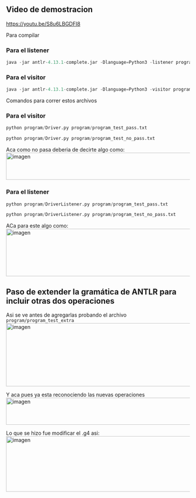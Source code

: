 ## Video de demostracion
https://youtu.be/S8u6LBGDFI8 

Para compilar 
### Para el listener 
```python
java -jar antlr-4.13.1-complete.jar -Dlanguage=Python3 -listener program/SimpleLang.g4 -o program
```
### Para el visitor
```python
java -jar antlr-4.13.1-complete.jar -Dlanguage=Python3 -visitor program/SimpleLang.g4 -o program
```
Comandos para correr estos archivos 
### Para el visitor
```python
python program/Driver.py program/program_test_pass.txt
```
```python
python program/Driver.py program/program_test_no_pass.txt
```
Aca como no pasa deberia de decirte algo como:
<img width="1238" height="74" alt="imagen" src="https://github.com/user-attachments/assets/617e74b6-66de-4bb4-8e82-a2ade75ad4c1" />



### Para el listener
```python
python program/DriverListener.py program/program_test_pass.txt
```
```python
python program/DriverListener.py program/program_test_no_pass.txt
```
ACa para este algo como: <img width="1272" height="130" alt="imagen" src="https://github.com/user-attachments/assets/92b23154-a649-441c-8fb9-ba3e4bec4674" />


## Paso de extender la gramática de ANTLR para incluir otras dos operaciones
Asi se ve antes de agregarlas probando el archivo `program/program_test_extra`
<img width="1216" height="173" alt="imagen" src="https://github.com/user-attachments/assets/ade90b46-7fee-44a3-b571-b49542de1cb6" />

Y aca pues ya esta reconociendo las nuevas operaciones
<img width="1199" height="74" alt="imagen" src="https://github.com/user-attachments/assets/479b94b0-b7f5-4339-9bfa-a6f3a2d019bd" />

Lo que se hizo fue modificar el .g4 asi: <img width="575" height="152" alt="imagen" src="https://github.com/user-attachments/assets/d8843fb9-66cc-4002-94fc-ea45042a0b05" />

